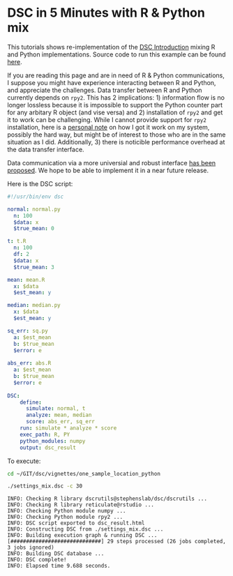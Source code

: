 # DSC in 5 Minutes with R & Python mix

This tutorials shows re-implementation of the [DSC Introduction](../first_course/Intro_DSC) mixing R and Python implementations. Source code to run this example can be found [here](https://github.com/stephenslab/dsc/tree/master/vignettes/one_sample_location_python).

If you are reading this page and are in need of R & Python communications, I suppose you might have experience interacting between R and Python, and appreciate the challenges. Data transfer between R and Python currently depends on `rpy2`. This has 2 implications: 1) information flow is no longer lossless because it is impossible to support the Python counter part for any arbitary R object (and vise versa) and 2) installation of `rpy2` and get it to work can be challenging. While I cannot provide support for `rpy2` installation, here is a [personal note](https://gist.github.com/gaow/39902e16603ffbe185ae38ff062fa266) on how I got it work on my system, possibly the hard way, but might be of interest to those who are in the same situation as I did. Additionally, 3) there is noticible performance overhead at the data transfer interface.

Data communication via a more universial and robust interface [has been proposed](https://github.com/stephenslab/dsc/issues/86). We hope to be able to implement it in a near future release.

Here is the DSC script:

```yaml
#!/usr/bin/env dsc

normal: normal.py
  n: 100
  $data: x
  $true_mean: 0

t: t.R
  n: 100
  df: 2
  $data: x
  $true_mean: 3

mean: mean.R
  x: $data
  $est_mean: y

median: median.py
  x: $data
  $est_mean: y

sq_err: sq.py
  a: $est_mean
  b: $true_mean
  $error: e
 
abs_err: abs.R
  a: $est_mean
  b: $true_mean
  $error: e 
  
DSC:
    define:
      simulate: normal, t
      analyze: mean, median
      score: abs_err, sq_err
    run: simulate * analyze * score
    exec_path: R, PY
    python_modules: numpy
    output: dsc_result
```
To execute:

```bash
cd ~/GIT/dsc/vignettes/one_sample_location_python
```

```bash
./settings_mix.dsc -c 30
```

```
INFO: Checking R library dscrutils@stephenslab/dsc/dscrutils ...
INFO: Checking R library reticulate@rstudio ...
INFO: Checking Python module numpy ...
INFO: Checking Python module rpy2 ...
INFO: DSC script exported to dsc_result.html
INFO: Constructing DSC from ./settings_mix.dsc ...
INFO: Building execution graph & running DSC ...
[#############################] 29 steps processed (26 jobs completed, 3 jobs ignored)
INFO: Building DSC database ...
INFO: DSC complete!
INFO: Elapsed time 9.688 seconds.
```
